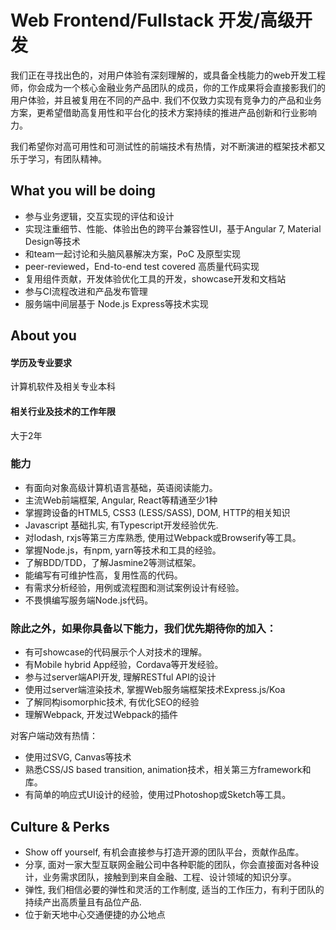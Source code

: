 # Web Frontend/Fullstack 开发/高级开发

我们正在寻找出色的，对用户体验有深刻理解的，或具备全栈能力的web开发工程师，你会成为一个核心金融业务产品团队的成员，你的工作成果将会直接影我们的用户体验，并且被复用在不同的产品中. 我们不仅致力实现有竞争力的产品和业务方案，更希望借助高复用性和平台化的技术方案持续的推进产品创新和行业影响力。

我们希望你对高可用性和可测试性的前端技术有热情，对不断演进的框架技术都又乐于学习，有团队精神。

## What you will be doing
- 参与业务逻辑，交互实现的评估和设计
- 实现注重细节、性能、体验出色的跨平台兼容性UI，基于Angular 7, Material Design等技术
- 和team一起讨论和头脑风暴解决方案，PoC 及原型实现
- peer-reviewed，End-to-end test covered 高质量代码实现
- 复用组件贡献，开发体验优化工具的开发，showcase开发和文档站
- 参与CI流程改进和产品发布管理
- 服务端中间层基于 Node.js Express等技术实现

## About you
#### 学历及专业要求
计算机软件及相关专业本科
#### 相关行业及技术的工作年限
大于2年
### 能力
- 有面向对象高级计算机语言基础，英语阅读能力。
- 主流Web前端框架, Angular, React等精通至少1种
- 掌握跨设备的HTML5, CSS3 (LESS/SASS), DOM, HTTP的相关知识
- Javascript 基础扎实, 有Typescript开发经验优先.
- 对lodash, rxjs等第三方库熟悉, 使用过Webpack或Browserify等工具。
- 掌握Node.js，有npm, yarn等技术和工具的经验。
- 了解BDD/TDD，了解Jasmine2等测试框架。
- 能编写有可维护性高，复用性高的代码。
- 有需求分析经验，用例或流程图和测试案例设计有经验。
- 不畏惧编写服务端Node.js代码。


### 除此之外，如果你具备以下能力，我们优先期待你的加入：
- 有可showcase的代码展示个人对技术的理解。
- 有Mobile hybrid App经验，Cordava等开发经验。
- 参与过server端API开发, 理解RESTful API的设计
- 使用过server端渲染技术, 掌握Web服务端框架技术Express.js/Koa
- 了解同构isomorphic技术, 有优化SEO的经验
- 理解Webpack, 开发过Webpack的插件

对客户端动效有热情：
- 使用过SVG, Canvas等技术
- 熟悉CSS/JS based transition, animation技术，相关第三方framework和库。
- 有简单的响应式UI设计的经验，使用过Photoshop或Sketch等工具。

## Culture & Perks
- Show off yourself, 有机会直接参与打造开源的团队平台，贡献作品库。
- 分享, 面对一家大型互联网金融公司中各种职能的团队，你会直接面对各种设计，业务需求团队，接触到到来自金融、工程、设计领域的知识分享。
- 弹性, 我们相信必要的弹性和灵活的工作制度, 适当的工作压力，有利于团队的持续产出高质量且有品位产品.
- 位于新天地中心交通便捷的办公地点
